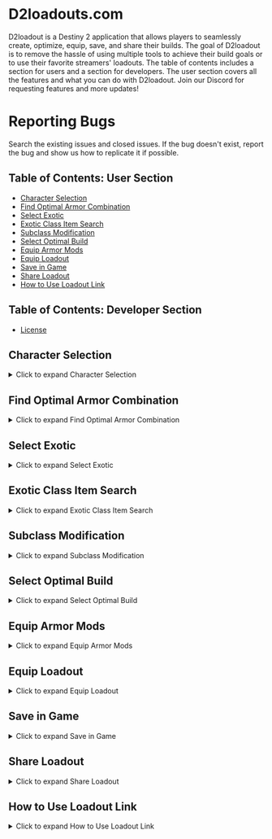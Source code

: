 # D2loadouts.com

D2loadout is a Destiny 2 application that allows players to seamlessly create, optimize, equip, save, and share their builds. The goal of D2loadout is to remove the hassle of using multiple tools to achieve their build goals or to use their favorite streamers' loadouts. The table of contents includes a section for users and a section for developers. The user section covers all the features and what you can do with D2loadout. Join our Discord for requesting features and more updates!

# Reporting Bugs

Search the existing issues and closed issues. If the bug doesn't exist, report the bug and show us how to replicate it if possible.

## Table of Contents: User Section

- [Character Selection](#character-selection)
- [Find Optimal Armor Combination](#find-optimal-armor-combination)
- [Select Exotic](#select-exotic)
- [Exotic Class Item Search](#exotic-class-item-search)
- [Subclass Modification](#subclass-modification)
- [Select Optimal Build](#select-optimal-build)
- [Equip Armor Mods](#equip-armor-mods)
- [Equip Loadout](#equip-loadout)
- [Save in Game](#save-in-game)
- [Share Loadout](#share-loadout)
- [How to Use Loadout Link](#how-to-use-loadout-link)

## Table of Contents: Developer Section

- [License](#license)

</details>

## Character Selection

<details>
  <summary>Click to expand Character Selection</summary>

![Character Selection](./public/assets/Char_Select.gif)

This is how you can select a character in D2loadout.

</details>

## Find Optimal Armor Combination

<details>
  <summary>Click to expand Find Optimal Armor Combination</summary>

![Optimal Armor Combination](./public/assets/Optimal_armor.gif)

Use the optimal armor combination feature to find the best gear for your build.

</details>

## Select Exotic

<details>
  <summary>Click to expand Select Exotic</summary>

![Exotic Selection](./public/assets/Exotic_select.gif)

Select the desired exotic to fit your build.

</details>

## Exotic Class Item Search

<details>
  <summary>Click to expand Exotic Class Item Search</summary>

![Exotic Class Item Search](./public/assets/Exotic_class_item.gif)

Search for exotic class items efficiently.

</details>

## Subclass Modification

<details>
  <summary>Click to expand Subclass Modification</summary>

![Subclass Modification](./public/assets/Subclass_mod.gif)

Customize your subclass abilities.

</details>

## Select Optimal Build

<details>
  <summary>Click to expand Select Optimal Build</summary>

![Select Optimal Build](./public/assets/select_optimal_build.gif)

Find the optimal build using your selected armor, weapons, and mods.

</details>

## Equip Armor Mods

<details>
  <summary>Click to expand Equip Armor Mods</summary>

![Equip Armor Mods](./public/assets/armor_customization.gif)

Easily equip armor mods to boost your stats.

</details>

## Equip Loadout

<details>
  <summary>Click to expand Equip Loadout</summary>

![Equip Loadout](./public/assets/equiploadout.gif)

Equip your loadout with just a few clicks.

</details>

## Save in Game

<details>
  <summary>Click to expand Save in Game</summary>

![Save Loadout](./public/assets/saveloadout.gif)

Save your loadout in-game and use it later.

</details>

## Share Loadout

<details>
  <summary>Click to expand Share Loadout</summary>

![Share Loadout](./public/assets/shareloadout.gif)

Easily share your loadout with your friends.

</details>

## How to Use Loadout Link

<details>
  <summary>Click to expand How to Use Loadout Link</summary>

![How to Use Loadout Link](./public/assets/use_shareloadout_link.png)

Learn how to use and share your loadout link.

</details>
